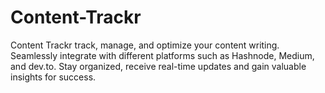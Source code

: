 # Content-Trackr
Content Trackr          track, manage, and optimize your content writing. Seamlessly integrate with different platforms such as Hashnode, Medium, and dev.to. Stay organized, receive real-time updates and gain valuable insights for success.
